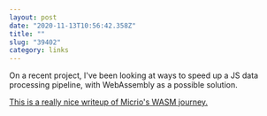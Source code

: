 ```yaml
---
layout: post
date: "2020-11-13T10:56:42.358Z"
title: ""
slug: "39402"
category: links
---
```


On a recent project, I've been looking at ways to speed up a JS data processing pipeline, with WebAssembly as a possible solution.

[This is a really nice writeup of Micrio's WASM journey.](https://engineering.q42.nl/webassembly/)
